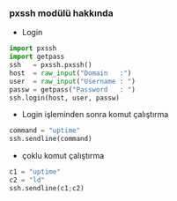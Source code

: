 
### pxssh modülü hakkında ###

+ Login

```python
import pxssh
import getpass
ssh   = pxssh.pxssh() 
host  = raw_input("Domain   :")
user  = raw_input("Username : ")
passw = getpass("Password   : ")
ssh.login(host, user, passw)
```
+ Login işleminden sonra komut çalıştırma

```python
command = "uptime" 
ssh.sendline(command)
```

+ çoklu komut çalıştırma

```python
c1 = "uptime" 
c2 = "ld"
ssh.sendline(c1;c2)
```
